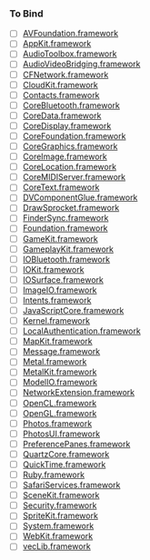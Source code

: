 ### To Bind
- [ ] [AVFoundation.framework](https://github.com/xamarin/xamarin-macios/wiki/AVFoundation-macOS10.12-Beta2)
- [ ] [AppKit.framework](https://github.com/xamarin/xamarin-macios/wiki/AppKit-macOS10.12-Beta2)
- [ ] [AudioToolbox.framework](https://github.com/xamarin/xamarin-macios/wiki/AudioToolbox-macOS10.12-Beta2)
- [ ] [AudioVideoBridging.framework](https://github.com/xamarin/xamarin-macios/wiki/AudioVideoBridging-macOS10.12-Beta2)
- [ ] [CFNetwork.framework](https://github.com/xamarin/xamarin-macios/wiki/CFNetwork-macOS10.12-Beta2)
- [ ] [CloudKit.framework](https://github.com/xamarin/xamarin-macios/wiki/CloudKit-macOS10.12-Beta2)
- [ ] [Contacts.framework](https://github.com/xamarin/xamarin-macios/wiki/Contacts-macOS10.12-Beta2)
- [ ] [CoreBluetooth.framework](https://github.com/xamarin/xamarin-macios/wiki/CoreBluetooth-macOS10.12-Beta2)
- [ ] [CoreData.framework](https://github.com/xamarin/xamarin-macios/wiki/CoreData-macOS10.12-Beta2)
- [ ] [CoreDisplay.framework](https://github.com/xamarin/xamarin-macios/wiki/CoreDisplay-macOS10.12-Beta2)
- [ ] [CoreFoundation.framework](https://github.com/xamarin/xamarin-macios/wiki/CoreFoundation-macOS10.12-Beta2)
- [ ] [CoreGraphics.framework](https://github.com/xamarin/xamarin-macios/wiki/CoreGraphics-macOS10.12-Beta2)
- [ ] [CoreImage.framework](https://github.com/xamarin/xamarin-macios/wiki/CoreImage-macOS10.12-Beta2)
- [ ] [CoreLocation.framework](https://github.com/xamarin/xamarin-macios/wiki/CoreLocation-macOS10.12-Beta2)
- [ ] [CoreMIDIServer.framework](https://github.com/xamarin/xamarin-macios/wiki/CoreMIDIServer-macOS10.12-Beta2)
- [ ] [CoreText.framework](https://github.com/xamarin/xamarin-macios/wiki/CoreText-macOS10.12-Beta2)
- [ ] [DVComponentGlue.framework](https://github.com/xamarin/xamarin-macios/wiki/DVComponentGlue-macOS10.12-Beta2)
- [ ] [DrawSprocket.framework](https://github.com/xamarin/xamarin-macios/wiki/DrawSprocket-macOS10.12-Beta2)
- [ ] [FinderSync.framework](https://github.com/xamarin/xamarin-macios/wiki/FinderSync-macOS10.12-Beta2)
- [ ] [Foundation.framework](https://github.com/xamarin/xamarin-macios/wiki/Foundation-macOS10.12-Beta2)
- [ ] [GameKit.framework](https://github.com/xamarin/xamarin-macios/wiki/GameKit-macOS10.12-Beta2)
- [ ] [GameplayKit.framework](https://github.com/xamarin/xamarin-macios/wiki/GameplayKit-macOS10.12-Beta2)
- [ ] [IOBluetooth.framework](https://github.com/xamarin/xamarin-macios/wiki/IOBluetooth-macOS10.12-Beta2)
- [ ] [IOKit.framework](https://github.com/xamarin/xamarin-macios/wiki/IOKit-macOS10.12-Beta2)
- [ ] [IOSurface.framework](https://github.com/xamarin/xamarin-macios/wiki/IOSurface-macOS10.12-Beta2)
- [ ] [ImageIO.framework](https://github.com/xamarin/xamarin-macios/wiki/ImageIO-macOS10.12-Beta2)
- [ ] [Intents.framework](https://github.com/xamarin/xamarin-macios/wiki/Intents-macOS10.12-Beta2)
- [ ] [JavaScriptCore.framework](https://github.com/xamarin/xamarin-macios/wiki/JavaScriptCore-macOS10.12-Beta2)
- [ ] [Kernel.framework](https://github.com/xamarin/xamarin-macios/wiki/Kernel-macOS10.12-Beta2)
- [ ] [LocalAuthentication.framework](https://github.com/xamarin/xamarin-macios/wiki/LocalAuthentication-macOS10.12-Beta2)
- [ ] [MapKit.framework](https://github.com/xamarin/xamarin-macios/wiki/MapKit-macOS10.12-Beta2)
- [ ] [Message.framework](https://github.com/xamarin/xamarin-macios/wiki/Message-macOS10.12-Beta2)
- [ ] [Metal.framework](https://github.com/xamarin/xamarin-macios/wiki/Metal-macOS10.12-Beta2)
- [ ] [MetalKit.framework](https://github.com/xamarin/xamarin-macios/wiki/MetalKit-macOS10.12-Beta2)
- [ ] [ModelIO.framework](https://github.com/xamarin/xamarin-macios/wiki/ModelIO-macOS10.12-Beta2)
- [ ] [NetworkExtension.framework](https://github.com/xamarin/xamarin-macios/wiki/NetworkExtension-macOS10.12-Beta2)
- [ ] [OpenCL.framework](https://github.com/xamarin/xamarin-macios/wiki/OpenCL-macOS10.12-Beta2)
- [ ] [OpenGL.framework](https://github.com/xamarin/xamarin-macios/wiki/OpenGL-macOS10.12-Beta2)
- [ ] [Photos.framework](https://github.com/xamarin/xamarin-macios/wiki/Photos-macOS10.12-Beta2)
- [ ] [PhotosUI.framework](https://github.com/xamarin/xamarin-macios/wiki/PhotosUI-macOS10.12-Beta2)
- [ ] [PreferencePanes.framework](https://github.com/xamarin/xamarin-macios/wiki/PreferencePanes-macOS10.12-Beta2)
- [ ] [QuartzCore.framework](https://github.com/xamarin/xamarin-macios/wiki/QuartzCore-macOS10.12-Beta2)
- [ ] [QuickTime.framework](https://github.com/xamarin/xamarin-macios/wiki/QuickTime-macOS10.12-Beta2)
- [ ] [Ruby.framework](https://github.com/xamarin/xamarin-macios/wiki/Ruby-macOS10.12-Beta2)
- [ ] [SafariServices.framework](https://github.com/xamarin/xamarin-macios/wiki/SafariServices-macOS10.12-Beta2)
- [ ] [SceneKit.framework](https://github.com/xamarin/xamarin-macios/wiki/SceneKit-macOS10.12-Beta2)
- [ ] [Security.framework](https://github.com/xamarin/xamarin-macios/wiki/Security-macOS10.12-Beta2)
- [ ] [SpriteKit.framework](https://github.com/xamarin/xamarin-macios/wiki/SpriteKit-macOS10.12-Beta2)
- [ ] [System.framework](https://github.com/xamarin/xamarin-macios/wiki/System-macOS10.12-Beta2)
- [ ] [WebKit.framework](https://github.com/xamarin/xamarin-macios/wiki/WebKit-macOS10.12-Beta2)
- [ ] [vecLib.framework](https://github.com/xamarin/xamarin-macios/wiki/vecLib-macOS10.12-Beta2)
